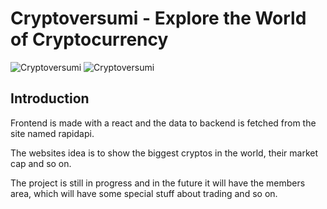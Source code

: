 # Cryptoversumi - Explore the World of Cryptocurrency

![Cryptoversumi](https://i.ibb.co/8gh5Jc8/image.png)
![Cryptoversumi](https://ibb.co/fYjty60)

## Introduction
Frontend is made with a react and the data to backend is fetched from the site named rapidapi.

The websites idea is to show the biggest cryptos in the world, their market cap and so on.

The project is still in progress and in the future it will have the members area, which will
have some special stuff about trading and so on.

